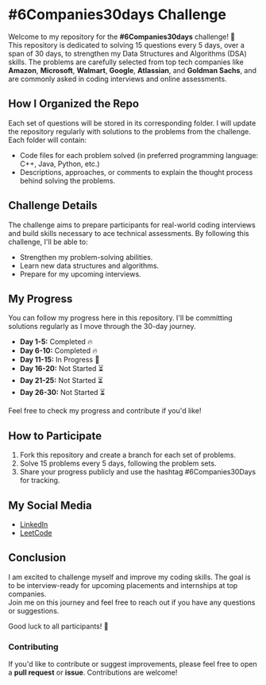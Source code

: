 # #6Companies30days Challenge

Welcome to my repository for the **#6Companies30days** challenge! 🎉  
This repository is dedicated to solving 15 questions every 5 days, over a span of 30 days, to strengthen my Data Structures and Algorithms (DSA) skills. The problems are carefully selected from top tech companies like **Amazon**, **Microsoft**, **Walmart**, **Google**, **Atlassian**, and **Goldman Sachs**, and are commonly asked in coding interviews and online assessments.


## How I Organized the Repo

Each set of questions will be stored in its corresponding folder. I will update the repository regularly with solutions to the problems from the challenge. Each folder will contain:
- Code files for each problem solved (in preferred programming language: C++, Java, Python, etc.)
- Descriptions, approaches, or comments to explain the thought process behind solving the problems.

## Challenge Details

The challenge aims to prepare participants for real-world coding interviews and build skills necessary to ace technical assessments. By following this challenge, I'll be able to:
- Strengthen my problem-solving abilities.
- Learn new data structures and algorithms.
- Prepare for my upcoming interviews.

## My Progress

You can follow my progress here in this repository. I'll be committing solutions regularly as I move through the 30-day journey.

- **Day 1-5:** Completed 🔥
- **Day 6-10:** Completed 🔥
- **Day 11-15:** In Progress 🔄
- **Day 16-20:** Not Started ⏳
- **Day 21-25:** Not Started ⏳
- **Day 26-30:** Not Started ⏳

Feel free to check my progress and contribute if you'd like!

## How to Participate

1. Fork this repository and create a branch for each set of problems.
2. Solve 15 problems every 5 days, following the problem sets.
3. Share your progress publicly and use the hashtag #6Companies30Days for tracking.

## My Social Media

- [LinkedIn](https://www.linkedin.com/in/nitinjhaconnect)
- [LeetCode](https://leetcode.com/u/Nitin_jha/)


## Conclusion

I am excited to challenge myself and improve my coding skills. The goal is to be interview-ready for upcoming placements and internships at top companies.  
Join me on this journey and feel free to reach out if you have any questions or suggestions.

Good luck to all participants! 🚀


### Contributing
If you'd like to contribute or suggest improvements, please feel free to open a **pull request** or **issue**. Contributions are welcome!


